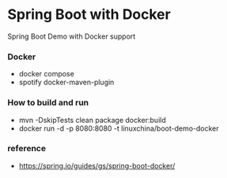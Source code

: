 Spring Boot with Docker
=======================

Spring Boot Demo with Docker support


### Docker

* docker compose
* spotify docker-maven-plugin 


### How to build and run

* mvn -DskipTests clean package docker:build
* docker run -d -p 8080:8080 -t linuxchina/boot-demo-docker


### reference

* https://spring.io/guides/gs/spring-boot-docker/